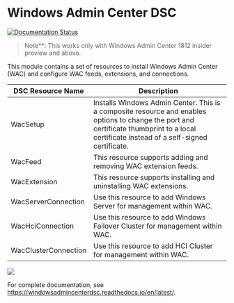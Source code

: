 # Windows Admin Center DSC

[![Documentation Status](http://readthedocs.org/projects/windowsadmincenterdsc/badge/?version=latest)](http://windowsadmincenterdsc.readthedocs.io/en/latest/?badge=latest)

> Note**: This works only with Windows Admin Center 1812 insider preview and above.

This module contains a set of resources to install Windows Admin Center (WAC) and configure WAC feeds, extensions, and connections.

| DSC Resource Name    | Description                                                  |
| -------------------- | ------------------------------------------------------------ |
| WacSetup             | Installs Windows Admin Center. This is a composite resource and enables options to change the port and certificate thumbprint to a local certificate instead of a self-signed certificate. |
| WacFeed              | This resource supports adding and removing WAC extension feeds. |
| WacExtension         | This resource supports installing and uninstalling WAC extensions. |
| WacServerConnection  | Use this resource to add Windows Server for management within WAC. |
| WacHciConnection     | Use this resource to add Windows Failover Cluster for management within WAC. |
| WacClusterConnection | Use this resource to add HCI Cluster for management within WAC. |

![](https://i.imgur.com/FOlttCi.png)

For complete documentation, see https://windowsadmincenterdsc.readthedocs.io/en/latest/.